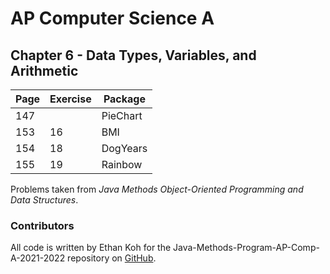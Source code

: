 # AP Computer Science A
## Chapter 6 - Data Types, Variables, and Arithmetic

| **Page** | **Exercise** | **Package** |
|----------|--------------|-------------|
| 147      |              | PieChart    |
| 153      | 16           | BMI         |
| 154      | 18           | DogYears    |
| 155      | 19           | Rainbow     |

Problems taken from *Java Methods Object-Oriented Programming and Data Structures*.

### Contributors

All code is written by Ethan Koh for the Java-Methods-Program-AP-Comp-A-2021-2022 repository on [GitHub](https://github.com/ArsiaC01/Java-Methods-Programs-AP-Comp-A-2021-2022).